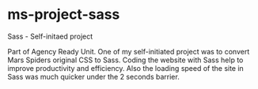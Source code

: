# ms-project-sass

Sass - Self-initaed project 

Part of Agency Ready Unit. One of my self-initiated project was to convert Mars Spiders original CSS to Sass. 
Coding the website with Sass help to improve productivity and efficiency. 
Also the loading speed of the site in Sass was much quicker under the 2 seconds barrier.
